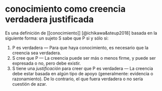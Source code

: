 # conocimiento como creencia verdadera justificada
Es una definición de [[conocimiento]] [@ichikawa&steup2018] basada en la siguiente forma: un sujeto S sabe que P si y sólo si:

1. P es verdadera — Para que haya conocimiento, es necesario que la creencia sea verdadera.
2. S cree que P — La creencia puede ser más o menos firme, y puede ser expresada o no, pero debe existir.
3. S tiene una *justificación* para creer que P es verdadera — La creencia debe estar basada en algún tipo de apoyo (generalmente: evidencia o razonamiento). De lo contrario, el que fuera verdadera o no sería cuestión de azar.
